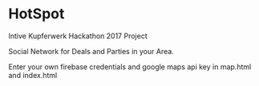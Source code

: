 # HotSpot
Intive Kupferwerk Hackathon 2017 Project

Social Network for Deals and Parties in your Area.

Enter your own firebase credentials and google maps api key in map.html and index.html
